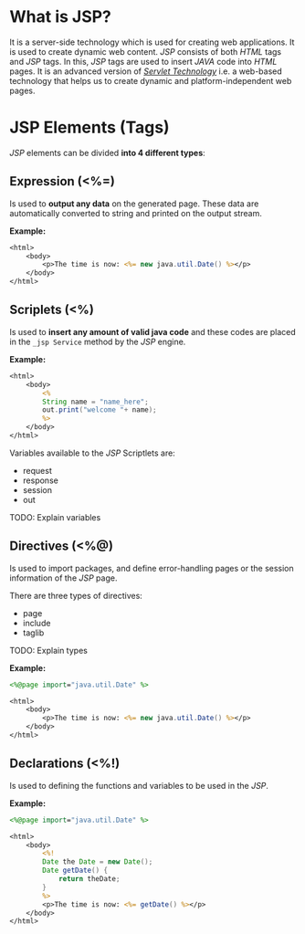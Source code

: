 # What is JSP?
It is a server-side technology which is used for creating web applications. It is used to create dynamic web content. *JSP* consists of both *HTML* tags and *JSP* tags. In this, *JSP* tags are used to insert *JAVA* code into *HTML* pages. It is an advanced version of [*Servlet Technology*](../Servlet.md) i.e. a web-based technology that helps us to create dynamic and platform-independent web pages.

# JSP Elements (Tags)
*JSP* elements can be divided **into 4 different types**:

## Expression (<%=)
Is used to **output any data** on the generated page. These data are automatically converted to string and printed on the output stream.

**Example:**
```jsp
<html>  
    <body>  
        <p>The time is now: <%= new java.util.Date() %></p>
    </body>  
</html>  
```

##  Scriplets (<%)
Is used to **insert any amount of valid java code** and these codes are placed in the `_jsp Service` method by the *JSP* engine.

**Example:**
```jsp
<html>  
    <body>  
        <%  
        String name = "name_here";  
        out.print("welcome "+ name);  
        %>  
    </body>  
</html> 
```

Variables available to the *JSP* Scriptlets are:
- request
- response
- session
- out

TODO: Explain variables

## Directives (<%@)
Is used to import packages, and define error-handling pages or the session information of the *JSP* page.

There are three types of directives:
- page
- include
- taglib

TODO: Explain types

**Example:**
```jsp
<%@page import="java.util.Date" %>  

<html>  
    <body>  
        <p>The time is now: <%= new java.util.Date() %></p>
    </body>  
</html> 
```

## Declarations (<%!)
Is used to defining the functions and variables to be used in the *JSP*.

**Example:**
```jsp
<%@page import="java.util.Date" %>  

<html>  
    <body> 
        <%!
        Date the Date = new Date(); 
        Date getDate() {
            return theDate;
        }
        %>
        <p>The time is now: <%= getDate() %></p>
    </body>  
</html> 
```